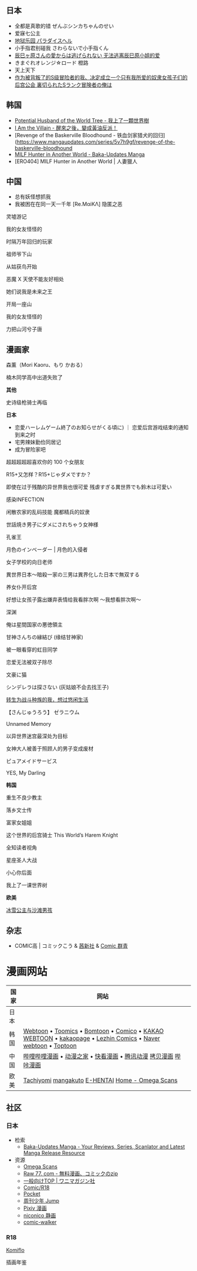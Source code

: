 ## 日本

- 全都是真歌的错 ぜんぶシンカちゃんのせい
- 爱寐七公主
- [地狱乐园 パラダイスヘル](https://www.cmoa.jp/title/266867/)
- 小手指君别碰我 さわらないで小手指くん
- [辰巳ヶ原さんの愛からは逃げられない 无法逃离辰巳原小姐的爱](https://comic-walker.com/contents/detail/KDCW_FS04203780010000_68/)
- きまぐれオレンジ☆ロード 橙路
- 天上天下
- [作为被背叛了的S级冒险者的我、决定成立一个只有我所爱的奴隶女孩子们的后宫公会 裏切られたSランク冒険者の俺は](https://www.mangaupdates.com/series/89najod/uragirareta-s-rank-boukensha-no-ore-wa-ai-suru-dorei-no-kanojora-to-tomo-ni-dorei-dake-no-harem-guild-wo-tsukuru)

## 韩国

- [Potential Husband of the World Tree - 我上了一顆世界樹](https://www.mangaupdates.com/series/feqy1ch/potential-husband-of-the-world-tree)
- [I Am the Villain - 醒來之後，變成黃油反派！](https://www.mangaupdates.com/series/xm2pg84/i-am-the-villain)
- [Revenge of the Baskerville Bloodhound - 铁血剑家猎犬的回归](https://www.mangaupdates.com/series/5v7h9gf/revenge-of-the-baskerville-bloodhound
- [MILF Hunter in Another World - Baka-Updates Manga](https://www.mangaupdates.com/series/li9fxrf/milf-hunter-in-another-world)
- [ERO404] MILF Hunter in Another World | 人妻獵人

## 中国

- 总有妖怪想抓我
- 我被困在在同一天一千年
[Re.MαiΚΛ] 隐匿之恶

灵墟游记

我的女友怪怪的

时隔万年回归的玩家

祖师爷下山

从姑获鸟开始

恶魔 X 天使不能友好相处

她们说我是未来之王

开局一座山

我的女友怪怪的

力把山河兮子唐
## 漫画家

森薰（Mori Kaoru、もり かおる）

楠木同学高中出道失败了

**其他**

史诗级枪骑士再临

**日本**

- 恋愛ハーレムゲーム終了のお知らせがくる頃に) ｜ 恋爱后宫游戏结束的通知到来之时 
- 宅男辣妹勤俭同居记
- 成为冒险家吧

超超超超超喜欢你的 100 个女朋友

R15+又怎样？R15+じゃダメですか？

即使在过于残酷的异世界我也很可爱 残虐すぎる異世界でも鈴木は可愛い

感染INFECTION

闲散农家的乱码技能
魔都精兵的奴隶

世話焼き男子にダメにされちゃう女神様

孔雀王

月色のインベーダー | 月色的入侵者

女子学校的向日老师

異世界日本～暗殺一家の三男は異界化した日本で無双する

养女仆开后宫

好想让女孩子露出嫌弃表情给我看胖次啊 ～我想看胖次啊～

深渊

俺は星間国家の悪徳領主

甘神さんちの縁結び (缘结甘神家)

被一眼看穿的虹目同学

恋爱无法被双子除尽

文豪に猫

シンデレラは探さない (灰姑娘不会去找王子)

[转生为战斗种族的我，想过悠闲生活](https://manga.bilibili.com/detail/mc31069)

【さんじゅうろう】 ゼラニウム

Unnamed Memory

以异世界迷宫最深处为目标

女神大人被善于照顾人的男子变成废材

ピュアメイドサービス

YES, My Darling

**韩国**

重生不良少教主

落乡文士传

富家女姐姐

这个世界的后宫骑士 This World’s Harem Knight

全知读者视角

星座圣人大战

小心你后面



我上了一课世界树



**欧美**

[冰雪公主与沙滩男孩](https://www.bilibili.com/video/BV13Z4y1b7cu?spm_id_from=333.999.0.0&vd_source=5bf05843ff6ab5a61fa9a5d950358621)

## 杂志

- COMIC高 | コミックこう & [茜新社](http://www.akaneshinsha.co.jp/) & [Comic 群青](https://twitter.com/kou_jk)


# 漫画网站

| 国家 | 网站                                                                                                                                                                                                                                                                                                                                                                      |     |
| ---- | ------------------------------------------------------------------------------------------------------------------------------------------------------------------------------------------------------------------------------------------------------------------------------------------------------------------------------------------------------------------------- | --- |
| 日本 |                                                                                           |     |
| 韩国 | [Webtoon](https://www.webtoons.com) • [Toomics](https://toomics.com/sc) • [Bomtoon](https://www.bomtoon.com/) • [Comico](https://www.comico.kr/) • [KAKAO WEBTOON](https://tw.kakaowebtoon.com) • [kakaopage](https://page.kakao.com/main) • [Lezhin Comics](https://www.lezhinus.com) • [Naver webtoon](https://webtoonscorp.com/) • [Toptoon](https://www.toptoon.net/) |     |
| 中国 | [哔哩哔哩漫画](https://manga.bilibili.com/) • [动漫之家](https://www.dmzj.com/) • [快看漫画](https://www.kuaikanmanhua.com/) • [腾讯动漫](https://ac.qq.com/) [拷贝漫画](https://www.copymanga.site) [哔咔漫画](https://www.picacomic.com)                                                                                                                                |     |
| 欧美 | [Tachiyomi](https://tachiyomi.org/) [mangakuto](https://mangakuto.com/) [E-HENTAI](https://e-hentai.org/) [Home - Omega Scans](https://omegascans.org/)                                                                                                                                                                                                                   |     |

## 社区

### 日本

- 检索
	- [Baka-Updates Manga - Your Reviews, Series, Scanlator and Latest Manga Release Resource](https://www.mangaupdates.com/)
- 资源
	- [Omega Scans](https://omegascans.org/)
	- [Raw 77. com - 無料漫画、コミックのzip](https://raw77.com/)
	- [一般向けTOP | ワニマガジン社](https://www.wani.com/common/)
	- [Comic/R18](https://r18.cmz.jp/) 
	- [Pocket](https://pocket.shonenmagazine.com/) 
	- [周刊少年 Jump](https://www.shonenjump.com/j/index.html) 
	- [Pixiv 漫画](https://www.pixiv.net/manga) 
	- [niconico 静画](https://seiga.nicovideo.jp/) 
	- [comic-walker](https://comic-walker.com/) 
### R18

[Komiflo](https://komiflo.com/)

插画年鉴